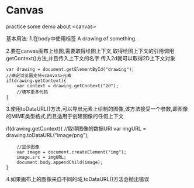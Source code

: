 # Canvas
practice some demo  about &lt;canvas>


基本用法:
1.在body中使用<canvas>标签
<canvas id="drawing" width="200" height="200">A drawing of something.</canvas>

2.要在canvas画布上绘图,需要取得绘图上下文,取得绘图上下文的引用调用getContext()方法,并且传入上下文的名字
传入2d就可以取得2D上下文对象

    var drawing = document.getElementById("drawing");
    //确定浏览器支持<canvas>元素
    if(drawing.getContext){
        var context = drawing.getContext("2d");
        //填写更多代码
    }


3.使用toDataURL()方法,可以导出<canvas>元素上绘制的图像,该方法接受一个参数,即图像的MIME类型格式,而且适用于创建图像的任何上下文
   
   if(drawing.getContext){
        //取得图像的数据URl
        var imgURL = drawing.toDataURL("image/png");

        //显示图像
        var image = document.createElement("img");
        image.src = imgURL;
        document.body.appendChild(image);
    }

4.如果画布上的图像来自不同的域,toDataURL()方法会抛出错误


